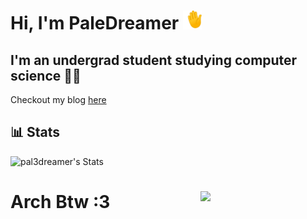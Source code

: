 <h1 align="left">Hi, I'm PaleDreamer <img src=./wave.gif width="30" height="30"></h1>


<h2>I'm an undergrad student studying computer science 👨‍💻</h2>

Checkout my blog [here](https://pal3dreamer.github.io/)
## 📊 Stats
![pal3dreamer's Stats](https://github-readme-stats.vercel.app/api?username=pal3dreamer&theme=tokyonight&show_icons=true&hide_border=false&count_private=true)

# Arch Btw :3 <img align='right' src='https://user-images.githubusercontent.com/5713670/87202985-820dcb80-c2b6-11ea-9f56-7ec461c497c3.gif' width='200'>

<!--
**pale-dreamer/pale-dreamer** is a ✨ _special_ ✨ repository because its `README.md` (this file) appears on your GitHub profile.

Here are some ideas to get you started:

- 🔭 I’m currently working on ...
- 🌱 I’m currently learning ...
- 👯 I’m looking to collaborate on ...
- 🤔 I’m looking for help with ...
- 💬 Ask me about ...
- 📫 How to reach me: ...
- 😄 Pronouns: ...
- ⚡ Fun fact: ...
-->
